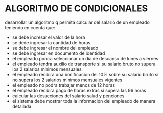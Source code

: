 # ALGORITMO DE CONDICIONALES

desarrollar un algoritmo q permita calcular del salario de un empleado teniendo en cuenta que:
- se debe incresar el valor de la hora
- se dede ingresar la cantidad de horas
- se debe ingresar el nombre del empleado 
- se debe ingresar en documento de identidad
- el empleado pordra seleccionar un dia de descanso de lunes a viernes 
- el empleado tendra auxilio de transporte si su salario bruto no supera los 2 salarios minimos mensuales 
- el empleado recibira una bonificacion del 10% sobre su salario bruto si no supera los 2 salarios minimos mensuales vigentes
- el empleado no podra trabajar menos de 12 horas
- el empleado recibira pago de horas extras si supera las 96 horas
- calcular las desucciones del salario salud y penciones 
- el sistema debe mostrar toda la informacion del empleado de manera detallada

